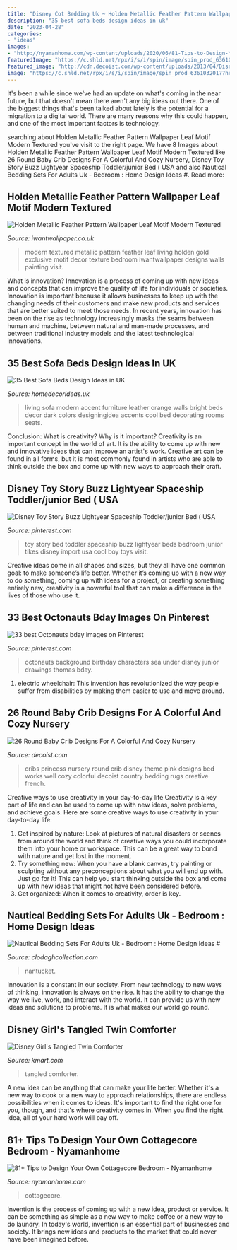 ```yaml
---
title: "Disney Cot Bedding Uk ~ Holden Metallic Feather Pattern Wallpaper Leaf Motif Modern Textured"
description: "35 best sofa beds design ideas in uk"
date: "2023-04-28"
categories:
- "ideas"
images:
- "http://nyamanhome.com/wp-content/uploads/2020/06/81-Tips-to-Design-Your-Own-Cottagecore-Bedroom-21.jpg"
featuredImage: "https://c.shld.net/rpx/i/s/i/spin/image/spin_prod_636103201??hei=64&amp;wid=64&amp;qlt=50"
featured_image: "http://cdn.decoist.com/wp-content/uploads/2013/04/Disney-Princess-theme-for-your-little-girl-works-well-with-a-round-crib.jpg"
image: "https://c.shld.net/rpx/i/s/i/spin/image/spin_prod_636103201??hei=64&amp;wid=64&amp;qlt=50"
---
```



It's been a while since we've had an update on what's coming in the near future, but that doesn't mean there aren't any big ideas out there. One of the biggest things that's been talked about lately is the potential for a migration to a digital world. There are many reasons why this could happen, and one of the most important factors is technology.

	

		
searching about Holden Metallic Feather Pattern Wallpaper Leaf Motif Modern Textured you've visit to the right page. We have 8 Images about Holden Metallic Feather Pattern Wallpaper Leaf Motif Modern Textured like 26 Round Baby Crib Designs For A Colorful And Cozy Nursery, Disney Toy Story Buzz Lightyear Spaceship Toddler/junior Bed ( USA and also Nautical Bedding Sets For Adults Uk - Bedroom : Home Design Ideas #. Read more:
		
    
## Holden Metallic Feather Pattern Wallpaper Leaf Motif Modern Textured

<img loading=lazy src="https://www.iwantwallpaper.co.uk/images/holden-metallic-feather-pattern-wallpaper-leaf-motif-modern-textured-exclusive-50082-p4739-13313_image.jpg" onerror="this.onerror=null;this.src='https://tse1.mm.bing.net/th?id=OIP.1WUxvIkWA3j5k6-Ww_5zKAHaHa&amp;pid=15.1';" alt="Holden Metallic Feather Pattern Wallpaper Leaf Motif Modern Textured">

_Source: iwantwallpaper.co.uk_

>modern textured metallic pattern feather leaf living holden gold exclusive motif decor texture bedroom iwantwallpaper designs walls painting visit. 

	

What is innovation?
Innovation is a process of coming up with new ideas and concepts that can improve the quality of life for individuals or societies. Innovation is important because it allows businesses to keep up with the changing needs of their customers and make new products and services that are better suited to meet those needs. In recent years, innovation has been on the rise as technology increasingly masks the seams between human and machine, between natural and man-made processes, and between traditional industry models and the latest technological innovations.

    
## 35 Best Sofa Beds Design Ideas In UK

<img loading=lazy src="https://homedecorideas.uk/wp-content/uploads/2017/04/bright-red-accent-wall-in-living-room.jpg" onerror="this.onerror=null;this.src='https://tse3.mm.bing.net/th?id=OIP.6deqNUiGpdOos6bAEMoA6wHaE7&amp;pid=15.1';" alt="35 Best Sofa Beds Design Ideas in UK">

_Source: homedecorideas.uk_

>living sofa modern accent furniture leather orange walls bright beds decor dark colors designingidea accents cool bed decorating rooms seats. 

	

Conclusion: What is creativity? Why is it important?
Creativity is an important concept in the world of art. It is the ability to come up with new and innovative ideas that can improve an artist's work. Creative art can be found in all forms, but it is most commonly found in artists who are able to think outside the box and come up with new ways to approach their craft.

    
## Disney Toy Story Buzz Lightyear Spaceship Toddler/junior Bed ( USA

<img loading=lazy src="https://i.pinimg.com/originals/a7/82/52/a7825275f8b23e9df16433430f92a63c.jpg" onerror="this.onerror=null;this.src='https://tse3.mm.bing.net/th?id=OIP.ZyFN-4565LH3M260IQMBsAHaGZ&amp;pid=15.1';" alt="Disney Toy Story Buzz Lightyear Spaceship Toddler/junior Bed ( USA">

_Source: pinterest.com_

>toy story bed toddler spaceship buzz lightyear beds bedroom junior tikes disney import usa cool boy toys visit. 

	

Creative ideas come in all shapes and sizes, but they all have one common goal: to make someone’s life better. Whether it’s coming up with a new way to do something, coming up with ideas for a project, or creating something entirely new, creativity is a powerful tool that can make a difference in the lives of those who use it.

    
## 33 Best Octonauts Bday Images On Pinterest

<img loading=lazy src="https://s-media-cache-ak0.pinimg.com/736x/36/35/f1/3635f1a00ba6dd3bd8a9ce2e1a1f1f94.jpg" onerror="this.onerror=null;this.src='https://tse3.mm.bing.net/th?id=OIP.uhGeU5qkhUJ9ZoJPC2PDqAHaHa&amp;pid=15.1';" alt="33 best Octonauts bday images on Pinterest">

_Source: pinterest.com_

>octonauts background birthday characters sea under disney junior drawings thomas bday. 

	

1) electric wheelchair: This invention has revolutionized the way people suffer from disabilities by making them easier to use and move around.

    
## 26 Round Baby Crib Designs For A Colorful And Cozy Nursery

<img loading=lazy src="http://cdn.decoist.com/wp-content/uploads/2013/04/Disney-Princess-theme-for-your-little-girl-works-well-with-a-round-crib.jpg" onerror="this.onerror=null;this.src='https://tse1.mm.bing.net/th?id=OIP.QQojz5Oh4yR2Lh62WhWoBwHaG_&amp;pid=15.1';" alt="26 Round Baby Crib Designs For A Colorful And Cozy Nursery">

_Source: decoist.com_

>cribs princess nursery round crib disney theme pink designs bed works well cozy colorful decoist country bedding rugs creative french. 

	

Creative ways to use creativity in your day-to-day life
Creativity is a key part of life and can be used to come up with new ideas, solve problems, and achieve goals. Here are some creative ways to use creativity in your day-to-day life:
1. Get inspired by nature: Look at pictures of natural disasters or scenes from around the world and think of creative ways you could incorporate them into your home or workspace. This can be a great way to bond with nature and get lost in the moment.
2. Try something new: When you have a blank canvas, try painting or sculpting without any preconceptions about what you will end up with. Just go for it! This can help you start thinking outside the box and come up with new ideas that might not have been considered before.
3. Get organized: When it comes to creativity, order is key.

    
## Nautical Bedding Sets For Adults Uk - Bedroom : Home Design Ideas #

<img loading=lazy src="https://i2.wp.com/clodaghcollection.com/wp-content/uploads/2016/07/nautical-bedding-sets-for-baby.jpg" onerror="this.onerror=null;this.src='https://tse3.mm.bing.net/th?id=OIP.-PAmF_iBI1NbRMfhyz6EBwHaHa&amp;pid=15.1';" alt="Nautical Bedding Sets For Adults Uk - Bedroom : Home Design Ideas #">

_Source: clodaghcollection.com_

>nantucket. 

	

Innovation is a constant in our society. From new technology to new ways of thinking, innovation is always on the rise. It has the ability to change the way we live, work, and interact with the world. It can provide us with new ideas and solutions to problems. It is what makes our world go round.

    
## Disney Girl&#039;s Tangled Twin Comforter

<img loading=lazy src="https://c.shld.net/rpx/i/s/i/spin/image/spin_prod_636103201??hei=64&amp;wid=64&amp;qlt=50" onerror="this.onerror=null;this.src='https://tse1.mm.bing.net/th?id=OIP.a2trYHZGiNAFLpdlIt6qowHaHa&amp;pid=15.1';" alt="Disney Girl&#039;s Tangled Twin Comforter">

_Source: kmart.com_

>tangled comforter. 

	

A new idea can be anything that can make your life better. Whether it's a new way to cook or a new way to approach relationships, there are endless possibilities when it comes to ideas. It's important to find the right one for you, though, and that's where creativity comes in. When you find the right idea, all of your hard work will pay off.

    
## 81+ Tips To Design Your Own Cottagecore Bedroom - Nyamanhome

<img loading=lazy src="http://nyamanhome.com/wp-content/uploads/2020/06/81-Tips-to-Design-Your-Own-Cottagecore-Bedroom-21.jpg" onerror="this.onerror=null;this.src='https://tse1.mm.bing.net/th?id=OIP.89OzdNXXcqy-6Gw-lbzk8AHaLH&amp;pid=15.1';" alt="81+ Tips to Design Your Own Cottagecore Bedroom - Nyamanhome">

_Source: nyamanhome.com_

>cottagecore. 

	

Invention is the process of coming up with a new idea, product or service. It can be something as simple as a new way to make coffee or a new way to do laundry. In today's world, invention is an essential part of businesses and society. It brings new ideas and products to the market that could never have been imagined before.

